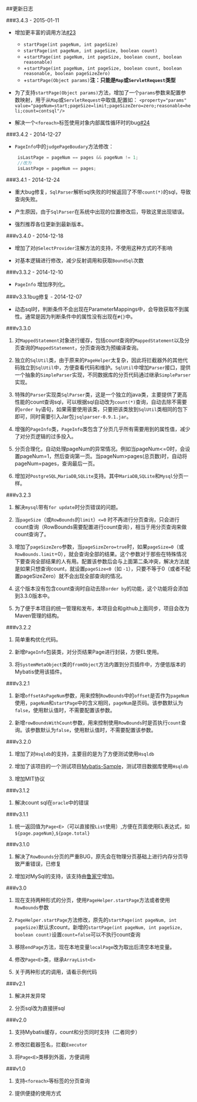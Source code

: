 ##更新日志

###3.4.3 - 2015-01-11

 - 增加更丰富的调用方法[#23](http://git.oschina.net/free/Mybatis_PageHelper/issues/23)
   - `startPage(int pageNum, int pageSize)`
   - `startPage(int pageNum, int pageSize, boolean count)`
   - +`startPage(int pageNum, int pageSize, boolean count, boolean reasonable)`
   - +`startPage(int pageNum, int pageSize, boolean count, boolean reasonable, boolean pageSizeZero)`
   - +`startPage(Object params)`<b>注：只能是`Map`或`ServletRequest`类型</b>

 - 为了支持`startPage(Object params)`方法，增加了一个`params`参数来配置参数映射，用于从`Map`或`ServletRequest`中取值,配置如：
   `<property="params" value="pageNum=start;pageSize=limit;pageSizeZero=zero;reasonable=heli;count=contsql"/>`

 - 解决一个`<foreach>`标签使用对象内部属性循环时的bug[#24](http://git.oschina.net/free/Mybatis_PageHelper/issues/24)

###3.4.2 - 2014-12-27

- `PageInfo`中的`judgePageBoudary`方法修改：
   ```java
    isLastPage = pageNum == pages && pageNum != 1;
    //改为
    isLastPage = pageNum == pages;
   ```

###3.4.1 - 2014-12-24

 - 重大bug修复，`SqlParser`解析sql失败的时候返回了不带`count(*)`的sql，导致查询失败。
 
 - 产生原因，由于`SqlParser`在系统中出现的位置修改后，导致这里出现错误。
 
 - 强烈推荐各位更新到最新版本。
 
###v3.4.0 - 2014-12-18

 - 增加了对`@SelectProvider`注解方法的支持，不使用这种方式的不影响
 
 - 对基本逻辑进行修改，减少反射调用和获取`BoundSql`次数
 
###v3.3.2 - 2014-12-10

 - `PageInfo` 增加序列化。
 
###v3.3.1bug修复 - 2014-12-07

- 动态sql时，判断条件不会出现在ParameterMappings中，会导致获取不到属性。通常是因为判断条件中的属性没有出现在`#{}`中。

###v3.3.0

1. 对`MappedStatement`对象进行缓存，包括count查询的`MappedStatement`以及分页查询的`MappedStatement`，分页查询改为预编译查询。

2. 独立的`SqlUtil`类，由于原来的`PageHelper`太复杂，因此将拦截器外的其他代码独立到`SqlUtil`中，方便查看代码和维护。`SqlUtil`中增加`Parser`接口，提供一个抽象的`SimpleParser`实现，不同数据库的分页代码通过继承`SimpleParser`实现。

3. 特殊的`Parser`实现类`SqlParser`类，这是一个独立的java类，主要提供了更高性能的count查询sql，可以根据sql自动改为`count(*)`查询，自动去除不需要的`order by`语句，如果需要使用该类，只要把该类放到`SqlUtil`类相同的包下即可，同时需要引入Jar包`jsqlparser-0.9.1.jar`。

4. 增强的`PageInfo`类，`PageInfo`类包含了分页几乎所有需要用到的属性值，减少了对分页逻辑的过多投入。  

4. 分页合理化，自动处理pageNum的异常情况。例如当pageNum<=0时，会设置pageNum=1，然后查询第一页。当pageNum>pages(总页数)时，自动将pageNum=pages，查询最后一页。  

5. 增加对`PostgreSQL`,`MariaDB`,`SQLite`支持。其中`MariaDB`,`SQLite`和`Mysql`分页一样。

###v3.2.3  

1. 解决`mysql`带有`for update`时分页错误的问题。  

2. 当`pageSize`（或`RowBounds`的`limit`）`<=0` 时不再进行分页查询，只会进行count查询（RowBounds需要配置进行count查询），相当于用分页查询来做count查询了。  

3. 增加了`pageSizeZero`参数，当`pageSizeZero=true`时，如果`pageSize=0`（或`RowBounds.limit`=0），就会查询全部的结果。这个参数对于那些在特殊情况下要查询全部结果的人有用。配置该参数后会与上面第二条冲突，解决方法就是如果只想查询count，就设置`pageSize<0`（如 `-1`），只要不等于0（或者不配置pageSizeZero）就不会出现全部查询的情况。  

4. 这个版本没有包含count查询时自动去除`order by`的功能，这个功能将会添加到3.3.0版本中。  

5. 为了便于本项目的统一管理和发布，本项目会和github上面同步，项目会改为Maven管理的结构。  


###v3.2.2

1. 简单重构优化代码。  

2. 新增`PageInfo`包装类，对分页结果Page<E>进行封装，方便EL使用。

3. 将`SystemMetaObject`类的`fromObject`方法内置到分页插件中，方便低版本的Mybatis使用该插件。   

###v3.2.1

1. 新增`offsetAsPageNum`参数，用来控制`RowBounds`中的`offset`是否作为`pageNum`使用，`pageNum`和`startPage`中的含义相同，`pageNum`是页码。该参数默认为`false`，使用默认值时，不需要配置该参数。

2. 新增`rowBoundsWithCount`参数，用来控制使用`RowBounds`时是否执行`count`查询。该参数默认为`false`，使用默认值时，不需要配置该参数。

###v3.2.0

1. 增加了对`Hsqldb`的支持，主要目的是为了方便测试使用`Hsqldb`  

2. 增加了该项目的一个测试项目[Mybatis-Sample](http://git.oschina.net/free/Mybatis-Sample)，测试项目数据库使用`Hsqldb`  

3. 增加MIT协议

###v3.1.2

1. 解决count sql在`oracle`中的错误

###v3.1.1 
 
1. 统一返回值为`Page<E>`（可以直接按`List`使用）,方便在页面使用EL表达式，如`${page.pageNum}`,`${page.total}`     
   
###v3.1.0
  
1. 解决了`RowBounds`分页的严重BUG，原先会在物理分页基础上进行内存分页导致严重错误，已修复  

2. 增加对MySql的支持，该支持由[鲁家宁](http://my.oschina.net/lujianing)增加。  
  
###v3.0 
 
1. 现在支持两种形式的分页，使用`PageHelper.startPage`方法或者使用`RowBounds`参数   

2. `PageHelper.startPage`方法修改，原先的`startPage(int pageNum, int pageSize)`默认求count，新增的`startPage(int pageNum, int pageSize, boolean count)`设置`count=false`可以不执行count查询  

3. 移除`endPage`方法，现在本地变量`localPage`改为取出后清空本地变量。  

4. 修改`Page<E>`类，继承`ArrayList<E>`  

5. 关于两种形式的调用，请看示例代码   
    
###v2.1    

1. 解决并发异常  

2. 分页sql改为直接拼sql    

###v2.0  

1. 支持Mybatis缓存，count和分页同时支持（二者同步）  

2. 修改拦截器签名，拦截`Executor`

3. 将`Page<E>`类移到外面，方便调用

###v1.0  

1. 支持`<foreach>`等标签的分页查询  

2. 提供便捷的使用方式  

